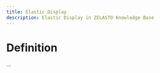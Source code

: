 ```yaml
---
title: Elastic Display
description: Elastic Display in ZELASTO Knowledge Base
---
```


# Definition
...
